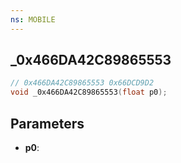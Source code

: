 ```yaml
---
ns: MOBILE
---
```

## _0x466DA42C89865553

```c
// 0x466DA42C89865553 0x66DCD9D2
void _0x466DA42C89865553(float p0);
```


## Parameters
* **p0**: 

